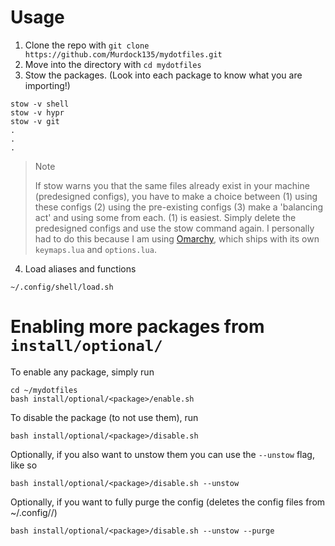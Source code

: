 # Usage

1. Clone the repo with `git clone https://github.com/Murdock135/mydotfiles.git`
2. Move into the directory with `cd mydotfiles`
3. Stow the packages. (Look into each package to know what you are importing!)

```
stow -v shell
stow -v hypr
stow -v git
.
.
.
```

> > [!NOTE]
> If stow warns you that the same files already exist in your machine (predesigned configs), you have to make a choice between (1) using these configs (2) using the pre-existing configs (3) make a 'balancing act' and using some from each. (1) is easiest. Simply delete the predesigned configs and use the stow command again. I personally had to do this because I am using [Omarchy](https://omarchy.org/), which ships with its own `keymaps.lua` and `options.lua`. 

4. Load aliases and functions
```
~/.config/shell/load.sh
```

# Enabling more packages from `install/optional/`
To enable any package, simply run 

```
cd ~/mydotfiles
bash install/optional/<package>/enable.sh
```

To disable the package (to not use them), run

```
bash install/optional/<package>/disable.sh
```

Optionally, if you also want to unstow them you can use the `--unstow` flag, like so

```
bash install/optional/<package>/disable.sh --unstow
```

Optionally, if you want to fully purge the config (deletes the config files from ~/.config/<package>/)

```
bash install/optional/<package>/disable.sh --unstow --purge
```
